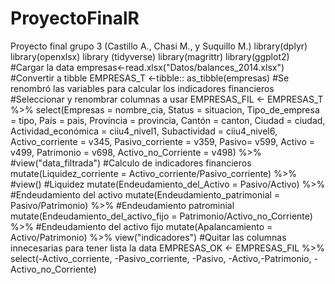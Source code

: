 # ProyectoFinalR
Proyecto final grupo 3 (Castillo A., Chasi M., y Suquillo M.)
library(dplyr)
library(openxlsx)
library (tidyverse)
library(magrittr)
library(ggplot2)
#Cargar la data
empresas<-read.xlsx("Datos/balances_2014.xlsx")
#Convertir a tibble
EMPRESAS_T <-tibble:: as_tibble(empresas)
#Se renombró las variables para calcular los indicadores financieros
#Seleccionar y renombrar columnas a usar
EMPRESAS_FIL <- EMPRESAS_T %>% 
    select(Empresas = nombre_cia, Status = situacion, Tipo_de_empresa = tipo, 
           País = pais, Provincia = provincia, Cantón = canton, Ciudad = ciudad, 
           Actividad_económica = ciiu4_nivel1, Subactividad = ciiu4_nivel6, 
           Activo_corriente = v345, Pasivo_corriente = v359, Pasivo= v599, 
           Activo = v499, Patrimonio = v698, Activo_no_Corriente = v498) %>% #view("data_filtrada")
#Calculo de indicadores financieros  
    mutate(Liquidez_corriente = Activo_corriente/Pasivo_corriente) %>% #view() #Liquidez
    mutate(Endeudamiento_del_Activo = Pasivo/Activo) %>% #Endeudamiento del activo
    mutate(Endeudamiento_patrimonial = Pasivo/Patrimonio) %>%  #Endeudamiento patrominial
    mutate(Endeudamiento_del_activo_fijo = Patrimonio/Activo_no_Corriente) %>% #Endeudamiento del activo fijo
    mutate(Apalancamiento = Activo/Patrimonio) %>% view("indicadores")
#Quitar las columnas innecesarias para tener lista la data
EMPRESAS_OK <- EMPRESAS_FIL %>% select(-Activo_corriente, -Pasivo_corriente, -Pasivo,
                                       -Activo,-Patrimonio, -Activo_no_Corriente) 

